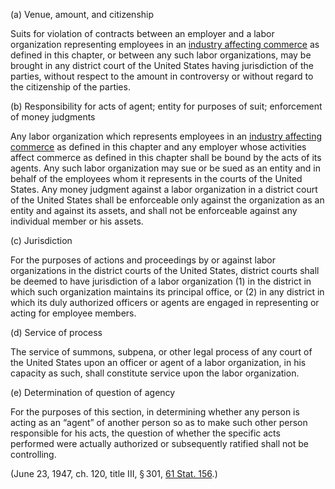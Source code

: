 (a) Venue, amount, and citizenship

Suits for violation of contracts between an employer and a labor organization representing employees in an [industry affecting commerce](https://www.law.cornell.edu/definitions/uscode.php?width=840&height=800&iframe=true&def_id=29-USC-1645907568-1967335349&term_occur=999&term_src=title:29:chapter:7:subchapter:IV:section:185) as defined in this chapter, or between any such labor organizations, may be brought in any district court of the United States having jurisdiction of the parties, without respect to the amount in controversy or without regard to the citizenship of the parties.

(b) Responsibility for acts of agent; entity for purposes of suit; enforcement of money judgments

Any labor organization which represents employees in an [industry affecting commerce](https://www.law.cornell.edu/definitions/uscode.php?width=840&height=800&iframe=true&def_id=29-USC-1645907568-1967335349&term_occur=999&term_src=title:29:chapter:7:subchapter:IV:section:185) as defined in this chapter and any employer whose activities affect commerce as defined in this chapter shall be bound by the acts of its agents. Any such labor organization may sue or be sued as an entity and in behalf of the employees whom it represents in the courts of the United States. Any money judgment against a labor organization in a district court of the United States shall be enforceable only against the organization as an entity and against its assets, and shall not be enforceable against any individual member or his assets.

(c) Jurisdiction

For the purposes of actions and proceedings by or against labor organizations in the district courts of the United States, district courts shall be deemed to have jurisdiction of a labor organization (1) in the district in which such organization maintains its principal office, or (2) in any district in which its duly authorized officers or agents are engaged in representing or acting for employee members.

(d) Service of process

The service of summons, subpena, or other legal process of any court of the United States upon an officer or agent of a labor organization, in his capacity as such, shall constitute service upon the labor organization.

(e) Determination of question of agency

For the purposes of this section, in determining whether any person is acting as an “agent” of another person so as to make such other person responsible for his acts, the question of whether the specific acts performed were actually authorized or subsequently ratified shall not be controlling.

(June 23, 1947, ch. 120, title III, § 301, [61 Stat. 156](https://www.law.cornell.edu/rio/citation/61_Stat._156).)